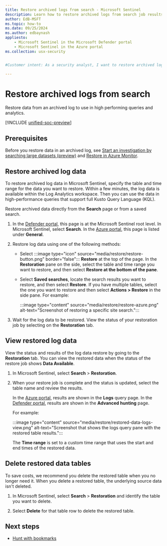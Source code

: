 ```yaml
---
title: Restore archived logs from search - Microsoft Sentinel
description: Learn how to restore archived logs from search job results.
author: EdB-MSFT
ms.topic: how-to
ms.date: 09/25/2024
ms.author: edbaynash
appliesto:
    - Microsoft Sentinel in the Microsoft Defender portal
    - Microsoft Sentinel in the Azure portal
ms.collection: usx-security


#Customer intent: As a security analyst, I want to restore archived log data so that I can perform high-performance queries and analytics on historical data.

---
```


# Restore archived logs from search

Restore data from an archived log to use in high performing queries and analytics.

[!INCLUDE [unified-soc-preview](includes/unified-soc-preview.md)]

## Prerequisites

Before you restore data in an archived log, see [Start an investigation by searching large datasets (preview)](investigate-large-datasets.md) and [Restore in Azure Monitor](/azure/azure-monitor/logs/restore).

## Restore archived log data

To restore archived log data in Microsoft Sentinel, specify the table and time range for the data you want to restore. Within a few minutes, the log data is available within the Log Analytics workspace. Then you can use the data in high-performance queries that support full Kusto Query Language (KQL).

Restore archived data directly from the **Search** page or from a saved search.

1. In the [Defender portal](https://security.microsoft.com/), this page is at the Microsoft Sentinel root level. In Microsoft Sentinel, select **Search**. In the [Azure portal](https://portal.azure.com), this page is listed under **General**.

1. Restore log data using one of the following methods:

   - Select :::image type="icon" source="media/restore/restore-button.png" border="false"::: **Restore** at the top of the page. In the **Restoration** pane on the side, select the table and time range you want to restore, and then select **Restore at the bottom of the pane**.

   - Select **Saved searches**, locate the search results you want to restore, and then select **Restore**. If you have multiple tables, select the one you want to restore and then select **Actions > Restore** in the side pane. For example:

      :::image type="content" source="media/restore/restore-azure.png" alt-text="Screenshot of restoring a specific site search.":::

1. Wait for the log data to be restored. View the status of your restoration job by selecting on the **Restoration** tab.

## View restored log data

View the status and results of the log data restore by going to the **Restoration** tab. You can view the restored data when the status of the restore job shows **Data Available**.

1. In Microsoft Sentinel, select **Search** > **Restoration**.

1. When your restore job is complete and the status is updated, select the table name and review the results.

   In the [Azure portal](https://portal.azure.com), results are shown in the **Logs** query page. In the [Defender portal](https://security.microsoft.com/), results are shown in the **Advanced hunting** page.

   For example:

   :::image type="content" source="media/restore/restored-data-logs-view.png" alt-text="Screenshot that shows the logs query pane with the restored table results.":::

   The **Time range** is set to a custom time range that uses the start and end times of the restored data.

## Delete restored data tables

To save costs, we recommend you delete the restored table when you no longer need it. When you delete a restored table, the underlying source data isn't deleted.

1. In Microsoft Sentinel, select **Search** > **Restoration** and identify the table you want to delete.

1. Select **Delete** for that table row to delete the restored table.

## Next steps

- [Hunt with bookmarks](bookmarks.md)
